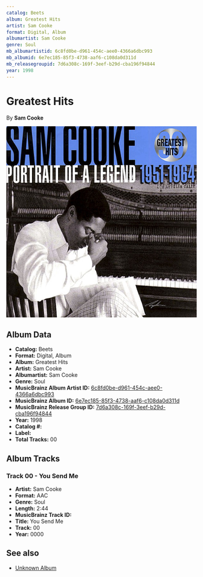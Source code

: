 ```yaml
---
catalog: Beets
album: Greatest Hits
artist: Sam Cooke
format: Digital, Album
albumartist: Sam Cooke
genre: Soul
mb_albumartistid: 6c8fd0be-d961-454c-aee0-4366a6dbc993
mb_albumid: 6e7ec185-85f3-4738-aaf6-c108da0d311d
mb_releasegroupid: 7d6a308c-169f-3eef-b29d-cba196f94844
year: 1998
---
```


# Greatest Hits

By **Sam Cooke**

![](../../assets/beetscovers/Sam_Cooke-Greatest_Hits.jpg)

## Album Data

- **Catalog:** Beets
- **Format:** Digital, Album
- **Album:** Greatest Hits
- **Artist:** Sam Cooke
- **Albumartist:** Sam Cooke
- **Genre:** Soul
- **MusicBrainz Album Artist ID:** [6c8fd0be-d961-454c-aee0-4366a6dbc993](https://musicbrainz.org/artist/6c8fd0be-d961-454c-aee0-4366a6dbc993)
- **MusicBrainz Album ID:** [6e7ec185-85f3-4738-aaf6-c108da0d311d](https://musicbrainz.org/release/6e7ec185-85f3-4738-aaf6-c108da0d311d)
- **MusicBrainz Release Group ID:** [7d6a308c-169f-3eef-b29d-cba196f94844](https://musicbrainz.org/release-group/7d6a308c-169f-3eef-b29d-cba196f94844)
- **Year:** 1998
- **Catalog #:** 
- **Label:** 
- **Total Tracks:** 00

## Album Tracks

### Track 00 - You Send Me

- **Artist:** Sam Cooke
- **Format:** AAC
- **Genre:** Soul
- **Length:** 2:44
- **MusicBrainz Track ID:** [](https://musicbrainz.org/recording/)
- **Title:** You Send Me
- **Track:** 00
- **Year:** 0000


## See also

- [Unknown Album](Unknown_Album.md)
